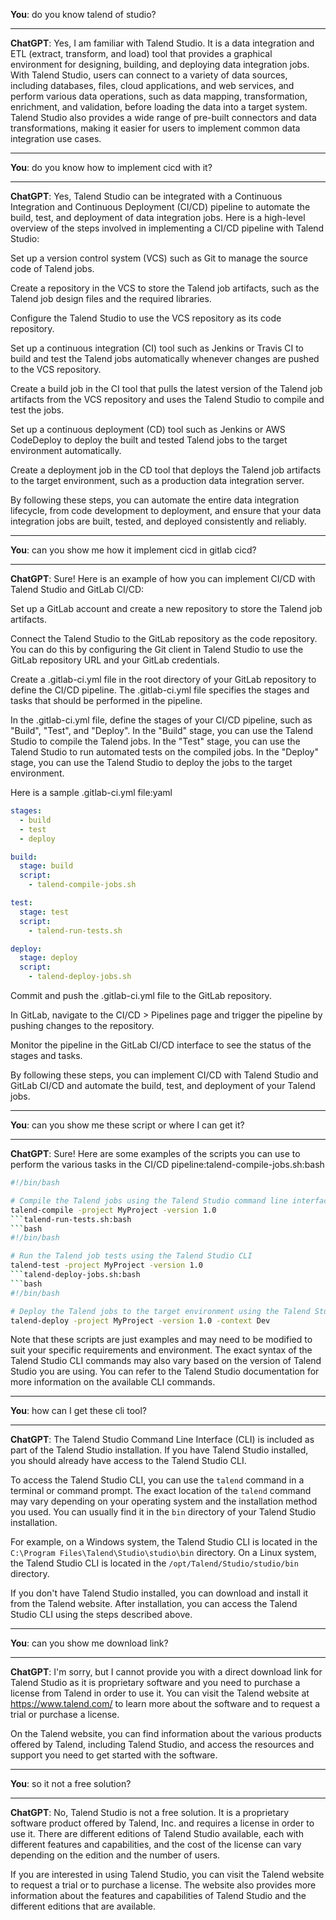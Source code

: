 **You**: do you know talend of studio?

--------
**ChatGPT**: Yes, I am familiar with Talend Studio. It is a data integration and ETL (extract, transform, and load) tool that provides a graphical environment for designing, building, and deploying data integration jobs. With Talend Studio, users can connect to a variety of data sources, including databases, files, cloud applications, and web services, and perform various data operations, such as data mapping, transformation, enrichment, and validation, before loading the data into a target system. Talend Studio also provides a wide range of pre-built connectors and data transformations, making it easier for users to implement common data integration use cases.

--------
**You**: do you know how to implement cicd with it?

--------
**ChatGPT**: Yes, Talend Studio can be integrated with a Continuous Integration and Continuous Deployment (CI/CD) pipeline to automate the build, test, and deployment of data integration jobs. Here is a high-level overview of the steps involved in implementing a CI/CD pipeline with Talend Studio:

Set up a version control system (VCS) such as Git to manage the source code of Talend jobs.

Create a repository in the VCS to store the Talend job artifacts, such as the Talend job design files and the required libraries.

Configure the Talend Studio to use the VCS repository as its code repository.

Set up a continuous integration (CI) tool such as Jenkins or Travis CI to build and test the Talend jobs automatically whenever changes are pushed to the VCS repository.

Create a build job in the CI tool that pulls the latest version of the Talend job artifacts from the VCS repository and uses the Talend Studio to compile and test the jobs.

Set up a continuous deployment (CD) tool such as Jenkins or AWS CodeDeploy to deploy the built and tested Talend jobs to the target environment automatically.

Create a deployment job in the CD tool that deploys the Talend job artifacts to the target environment, such as a production data integration server.

By following these steps, you can automate the entire data integration lifecycle, from code development to deployment, and ensure that your data integration jobs are built, tested, and deployed consistently and reliably.

--------
**You**: can you show me how it implement cicd in gitlab cicd?

--------
**ChatGPT**: Sure! Here is an example of how you can implement CI/CD with Talend Studio and GitLab CI/CD:

Set up a GitLab account and create a new repository to store the Talend job artifacts.

Connect the Talend Studio to the GitLab repository as the code repository. You can do this by configuring the Git client in Talend Studio to use the GitLab repository URL and your GitLab credentials.

Create a .gitlab-ci.yml file in the root directory of your GitLab repository to define the CI/CD pipeline. The .gitlab-ci.yml file specifies the stages and tasks that should be performed in the pipeline.

In the .gitlab-ci.yml file, define the stages of your CI/CD pipeline, such as "Build", "Test", and "Deploy". In the "Build" stage, you can use the Talend Studio to compile the Talend jobs. In the "Test" stage, you can use the Talend Studio to run automated tests on the compiled jobs. In the "Deploy" stage, you can use the Talend Studio to deploy the jobs to the target environment.

Here is a sample .gitlab-ci.yml file:yaml
```yaml
stages:
  - build
  - test
  - deploy

build:
  stage: build
  script:
    - talend-compile-jobs.sh

test:
  stage: test
  script:
    - talend-run-tests.sh

deploy:
  stage: deploy
  script:
    - talend-deploy-jobs.sh
```

Commit and push the .gitlab-ci.yml file to the GitLab repository.

In GitLab, navigate to the CI/CD > Pipelines page and trigger the pipeline by pushing changes to the repository.

Monitor the pipeline in the GitLab CI/CD interface to see the status of the stages and tasks.

By following these steps, you can implement CI/CD with Talend Studio and GitLab CI/CD and automate the build, test, and deployment of your Talend jobs.

--------
**You**: can you show me these script or where I can get it?

--------
**ChatGPT**: Sure! Here are some examples of the scripts you can use to perform the various tasks in the CI/CD pipeline:talend-compile-jobs.sh:bash
```bash
#!/bin/bash

# Compile the Talend jobs using the Talend Studio command line interface (CLI)
talend-compile -project MyProject -version 1.0
```talend-run-tests.sh:bash
```bash
#!/bin/bash

# Run the Talend job tests using the Talend Studio CLI
talend-test -project MyProject -version 1.0
```talend-deploy-jobs.sh:bash
```bash
#!/bin/bash

# Deploy the Talend jobs to the target environment using the Talend Studio CLI
talend-deploy -project MyProject -version 1.0 -context Dev
```

Note that these scripts are just examples and may need to be modified to suit your specific requirements and environment. The exact syntax of the Talend Studio CLI commands may also vary based on the version of Talend Studio you are using. You can refer to the Talend Studio documentation for more information on the available CLI commands.

--------
**You**: how can I get these cli tool?

--------
**ChatGPT**: The Talend Studio Command Line Interface (CLI) is included as part of the Talend Studio installation. If you have Talend Studio installed, you should already have access to the Talend Studio CLI.

To access the Talend Studio CLI, you can use the ```talend``` command in a terminal or command prompt. The exact location of the ```talend``` command may vary depending on your operating system and the installation method you used. You can usually find it in the ```bin``` directory of your Talend Studio installation.

For example, on a Windows system, the Talend Studio CLI is located in the ```C:\Program Files\Talend\Studio\studio\bin``` directory. On a Linux system, the Talend Studio CLI is located in the ```/opt/Talend/Studio/studio/bin``` directory.

If you don't have Talend Studio installed, you can download and install it from the Talend website. After installation, you can access the Talend Studio CLI using the steps described above.

--------
**You**: can you show me download link?

--------
**ChatGPT**: I'm sorry, but I cannot provide you with a direct download link for Talend Studio as it is proprietary software and you need to purchase a license from Talend in order to use it. You can visit the Talend website at https://www.talend.com/ to learn more about the software and to request a trial or purchase a license.

On the Talend website, you can find information about the various products offered by Talend, including Talend Studio, and access the resources and support you need to get started with the software.

--------
**You**: so it not a free solution?

--------
**ChatGPT**: No, Talend Studio is not a free solution. It is a proprietary software product offered by Talend, Inc. and requires a license in order to use it. There are different editions of Talend Studio available, each with different features and capabilities, and the cost of the license can vary depending on the edition and the number of users.

If you are interested in using Talend Studio, you can visit the Talend website to request a trial or to purchase a license. The website also provides more information about the features and capabilities of Talend Studio and the different editions that are available.

